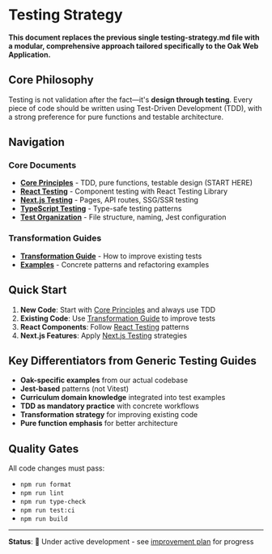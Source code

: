 # Testing Strategy

**This document replaces the previous single testing-strategy.md file with a modular, comprehensive approach tailored specifically to the Oak Web Application.**

## Core Philosophy

Testing is not validation after the fact—it's **design through testing**. Every piece of code should be written using Test-Driven Development (TDD), with a strong preference for pure functions and testable architecture.

## Navigation

### Core Documents
- [**Core Principles**](core-principles.md) - TDD, pure functions, testable design (START HERE)
- [**React Testing**](react-testing.md) - Component testing with React Testing Library
- [**Next.js Testing**](nextjs-testing.md) - Pages, API routes, SSG/SSR testing
- [**TypeScript Testing**](typescript-testing.md) - Type-safe testing patterns
- [**Test Organization**](test-organization.md) - File structure, naming, Jest configuration

### Transformation Guides
- [**Transformation Guide**](transformation-guide.md) - How to improve existing tests
- [**Examples**](examples/) - Concrete patterns and refactoring examples

## Quick Start

1. **New Code**: Start with [Core Principles](core-principles.md) and always use TDD
2. **Existing Code**: Use [Transformation Guide](transformation-guide.md) to improve tests
3. **React Components**: Follow [React Testing](react-testing.md) patterns
4. **Next.js Features**: Apply [Next.js Testing](nextjs-testing.md) strategies

## Key Differentiators from Generic Testing Guides

- **Oak-specific examples** from our actual codebase
- **Jest-based** patterns (not Vitest)
- **Curriculum domain knowledge** integrated into test examples
- **TDD as mandatory practice** with concrete workflows
- **Transformation strategy** for improving existing code
- **Pure function emphasis** for better architecture

## Quality Gates

All code changes must pass:
- `npm run format`
- `npm run lint` 
- `npm run type-check`
- `npm run test:ci`
- `npm run build`

---

**Status**: 🚧 Under active development - see [improvement plan](../../plans/testing-strategy-improvement-plan.md) for progress